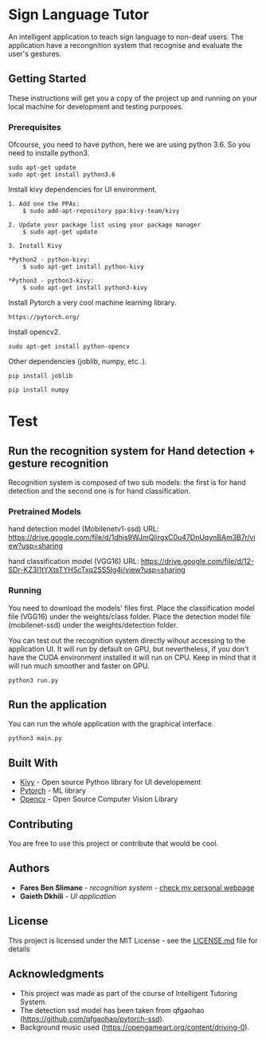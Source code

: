 # Sign Language Tutor

An intelligent application to teach sign language to non-deaf users. The application have a recongnition system that recognise and evaluate the user's gestures.

## Getting Started

These instructions will get you a copy of the project up and running on your local machine for development and testing purposes. 

### Prerequisites

Ofcourse, you need to have python, here we are using python 3.6. So you need to installe python3.

```
sudo apt-get update
sudo apt-get install python3.6
```

Install kivy dependencies for UI environment. 

```
1. Add one the PPAs:
	$ sudo add-apt-repository ppa:kivy-team/kivy

2. Update your package list using your package manager
	$ sudo apt-get update

3. Install Kivy

*Python2 - python-kivy:
	$ sudo apt-get install python-kivy

*Python3 - python3-kivy:
	$ sudo apt-get install python3-kivy
```

Install Pytorch a very cool machine learning library. 

```
https://pytorch.org/
```

Install opencv2.
```
sudo apt-get install python-opencv
```

Other dependencies (joblib, numpy, etc..).
```
pip install joblib
```
```
pip install numpy
```

# Test

## Run the recognition system for Hand detection + gesture recognition
Recognition system is composed of two sub models: the first is for hand detection and the second one is for hand classification. 

### Pretrained Models
hand detection model (Mobilenetv1-ssd)
URL: https://drive.google.com/file/d/1dhjs9WJmQIirgxC0u47DnUqynBAm3B7r/view?usp=sharing

hand classification model (VGG16)
URL: https://drive.google.com/file/d/12-SDr-KZ3I1tYXtsTYHScTxq2SS5Ig4j/view?usp=sharing

### Running

You need to download the models' files first. Place the classification model file (VGG16) under the weights/class folder. Place the detection model file (mobilenet-ssd) under the weights/detection folder.

You can test out the recognition system directly wihout accessing to the application UI. It will run by default on GPU, but nevertheless, if you don't have the CUDA environment installed it will run on CPU. Keep in mind that it will run much smoother and faster on GPU.

```
python3 run.py
```
## Run the application

You can run the whole application with the graphical interface.

```
python3 main.py
```

## Built With

* [Kivy](https://kivy.org/#home) - Open source Python library for UI developement
* [Pytorch](https://pytorch.org/) - ML library
* [Opencv](https://opencv.org/) - Open Source Computer Vision Library

## Contributing

You are free to use this project or contribute that would be cool.

## Authors

* **Fares Ben Slimane** - *recognition system* - [check my personal webpage](http://faresbs.github.io)
* **Gaieth Dkhili** - *UI application*

## License

This project is licensed under the MIT License - see the [LICENSE.md](LICENSE.md) file for details

## Acknowledgments

* This project was made as part of the course of Intelligent Tutoring System.
* The detection ssd model has been taken from qfgaohao (https://github.com/qfgaohao/pytorch-ssd).  
* Background music used (https://opengameart.org/content/driving-0).


